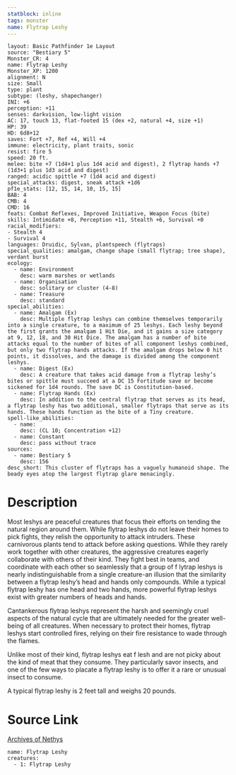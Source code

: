 ```yaml
---
statblock: inline
tags: monster
name: Flytrap Leshy
---
```

```statblock
layout: Basic Pathfinder 1e Layout
source: "Bestiary 5"
Monster_CR: 4
name: Flytrap Leshy
Monster_XP: 1200
alignment: N
size: Small
type: plant
subtype: (leshy, shapechanger)
INI: +6
perception: +11
senses: darkvision, low-light vision
AC: 17, touch 13, flat-footed 15 (dex +2, natural +4, size +1)
HP: 39
HD: 6d8+12
saves: Fort +7, Ref +4, Will +4
immune: electricity, plant traits, sonic
resist: fire 5
speed: 20 ft.
melee: bite +7 (1d4+1 plus 1d4 acid and digest), 2 flytrap hands +7 (1d3+1 plus 1d3 acid and digest)
ranged: acidic spittle +7 (1d4 acid and digest)
special_attacks: digest, sneak attack +1d6
pf1e_stats: [12, 15, 14, 10, 15, 15]
BAB: 4
CMB: 4
CMD: 16
feats: Combat Reflexes, Improved Initiative, Weapon Focus (bite)
skills: Intimidate +8, Perception +11, Stealth +6, Survival +0
racial_modifiers:
- Stealth 4
- Survival 4
languages: Druidic, Sylvan, plantspeech (flytraps)
special_qualities: amalgam, change shape (small flytrap; tree shape), verdant burst
ecology:
  - name: Environment
    desc: warm marshes or wetlands
  - name: Organisation
    desc: solitary or cluster (4-8)
  - name: Treasure
    desc: standard
special_abilities:
  - name: Amalgam (Ex)
    desc: Multiple flytrap leshys can combine themselves temporarily into a single creature, to a maximum of 25 leshys. Each leshy beyond the first grants the amalgam 1 Hit Die, and it gains a size category at 9, 12, 18, and 30 Hit Dice. The amalgam has a number of bite attacks equal to the number of bites of all component leshys combined, but only two flytrap hands attacks. If the amalgam drops below 0 hit points, it dissolves, and the damage is divided among the component leshys.
  - name: Digest (Ex)
    desc: A creature that takes acid damage from a flytrap leshy’s bites or spittle must succeed at a DC 15 Fortitude save or become sickened for 1d4 rounds. The save DC is Constitution-based.
  - name: Flytrap Hands (Ex)
    desc: In addition to the central flytrap that serves as its head, a flytrap leshy has two additional, smaller flytraps that serve as its hands. These hands function as the bite of a Tiny creature.
spell-like_abilities:
  - name:
    desc: (CL 10; Concentration +12)
  - name: Constant
    desc: pass without trace
sources:
  - name: Bestiary 5
    desc: 156
desc_short: This cluster of flytraps has a vaguely humanoid shape. The beady eyes atop the largest flytrap glare menacingly.
```
# Description
Most leshys are peaceful creatures that focus their efforts on tending the natural region around them. While flytrap leshys do not leave their homes to pick fights, they relish the opportunity to attack intruders. These carnivorous plants tend to attack before asking questions. While they rarely work together with other creatures, the aggressive creatures eagerly collaborate with others of their kind. They fight best in teams, and coordinate with each other so seamlessly that a group of f lytrap leshys is nearly indistinguishable from a single creature-an illusion that the similarity between a flytrap leshy’s head and hands only compounds. While a typical flytrap leshy has one head and two hands, more powerful flytrap leshys exist with greater numbers of heads and hands.

 Cantankerous flytrap leshys represent the harsh and seemingly cruel aspects of the natural cycle that are ultimately needed for the greater well-being of all creatures. When necessary to protect their homes, flytrap leshys start controlled fires, relying on their fire resistance to wade through the flames.

 Unlike most of their kind, flytrap leshys eat f lesh and are not picky about the kind of meat that they consume. They particularly savor insects, and one of the few ways to placate a flytrap leshy is to offer it a rare or unusual insect to consume.

 A typical flytrap leshy is 2 feet tall and weighs 20 pounds.
# Source Link
[Archives of Nethys](https://aonprd.com/MonsterDisplay.aspx?ItemName=Flytrap%20Leshy)
```encounter-table
name: Flytrap Leshy
creatures:
  - 1: Flytrap Leshy
```
